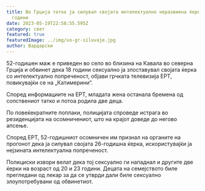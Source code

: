 ```yaml
---
title: Во Грција татко ја силувал својата интелектуално неразвиена ќерка цели 18
  години
date: 2023-05-19T22:58:55.595Z
category: свет
featured: true
featuredImage: ../img/vo-gr-siluvaje.jpg
author: Вардарски
---
```

52-годишен маж е приведен во село во близина на Кавала во северна Грција и обвинет дека 18 години сексуално ја злоставувал својата ќерка со интелектуално попреченост, објави грчката телевизија ЕРТ, повикувајќи се на „Катимерини“.

Според информациите на ЕРТ, младата жена останала бремена од сопствениот татко и потоа родила две деца.

По повеќекратните поплаки, полицијата спроведе истрага во резиденцијата на осомничениот, што на крајот доведе до негово апсење.

Според ЕРТ, 52-годишниот осомничен им признал на органите на прогонот дека ја силувал својата 26-годишна ќерка, искористувајќи ја нејзината интелектуална попреченост.

Полициски извори велат дека тој сексуално ги нападнал и другите две ќерки на возраст од 20 и 23 години. Децата на семејството биле прегледани од лекар за да се утврди дали биле сексуално злоупотребувани од обвинетиот.
